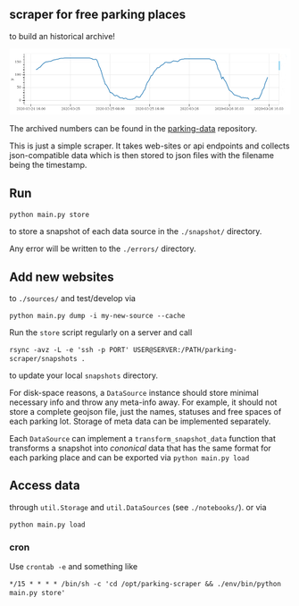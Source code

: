 ## scraper for free parking places

to build an historical archive!

![sample curve](./sample-curve.png)

The archived numbers can be found in the [parking-data](https://github.com/defgsus/parking-data) repository.

This is just a simple scraper. It takes web-sites or api endpoints and collects json-compatible data
which is then stored to json files with the filename being the timestamp. 


## Run
```shell script
python main.py store
```

to store a snapshot of each data source in the `./snapshot/` directory.

Any error will be written to the `./errors/` directory.


## Add new websites 
to `./sources/` and test/develop via

```shell script
python main.py dump -i my-new-source --cache
```

Run the `store` script regularly on a server and call

```shell script
rsync -avz -L -e 'ssh -p PORT' USER@SERVER:/PATH/parking-scraper/snapshots .
```
to update your local `snapshots` directory.

For disk-space reasons, a `DataSource` instance should store minimal necessary info and throw any meta-info away. 
For example, it should not store a complete geojson file, just the names, statuses and free spaces 
of each parking lot. Storage of meta data can be implemented separately.

Each `DataSource` can implement a `transform_snapshot_data` function that transforms a snapshot into *cononical* 
data that has the same format for each parking place and can be exported via `python main.py load` 

## Access data

through `util.Storage` and `util.DataSources` (see `./notebooks/`). or via

```shell script
python main.py load
```

### cron

Use `crontab -e` and something like

```crontab
*/15 * * * * /bin/sh -c 'cd /opt/parking-scraper && ./env/bin/python main.py store'
```